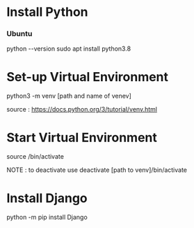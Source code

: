 # Install Python

### Ubuntu
python --version
sudo apt install python3.8

# Set-up Virtual Environment
<p> python3 -m venv [path and name of venev] </p>

source : https://docs.python.org/3/tutorial/venv.html

# Start Virtual Environment
source <path to venv>/bin/activate

NOTE : to deactivate use deactivate [path to venv]/bin/activate

# Install Django
python -m pip install Django
